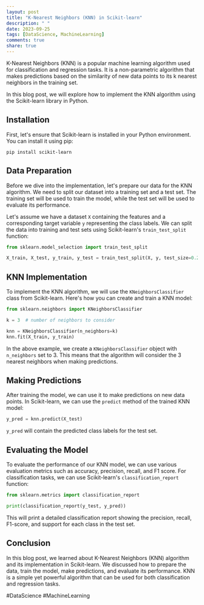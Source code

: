 ```yaml
---
layout: post
title: "K-Nearest Neighbors (KNN) in Scikit-learn"
description: " "
date: 2023-09-25
tags: [DataScience, MachineLearning]
comments: true
share: true
---
```


K-Nearest Neighbors (KNN) is a popular machine learning algorithm used for classification and regression tasks. It is a non-parametric algorithm that makes predictions based on the similarity of new data points to its k nearest neighbors in the training set.

In this blog post, we will explore how to implement the KNN algorithm using the Scikit-learn library in Python.

## Installation

First, let's ensure that Scikit-learn is installed in your Python environment. You can install it using pip:

```
pip install scikit-learn
```

## Data Preparation

Before we dive into the implementation, let's prepare our data for the KNN algorithm. We need to split our dataset into a training set and a test set. The training set will be used to train the model, while the test set will be used to evaluate its performance.

Let's assume we have a dataset `X` containing the features and a corresponding target variable `y` representing the class labels. We can split the data into training and test sets using Scikit-learn's `train_test_split` function:

```python
from sklearn.model_selection import train_test_split

X_train, X_test, y_train, y_test = train_test_split(X, y, test_size=0.2, random_state=42)
```

## KNN Implementation

To implement the KNN algorithm, we will use the `KNeighborsClassifier` class from Scikit-learn. Here's how you can create and train a KNN model:

```python
from sklearn.neighbors import KNeighborsClassifier

k = 3  # number of neighbors to consider

knn = KNeighborsClassifier(n_neighbors=k)
knn.fit(X_train, y_train)
```

In the above example, we create a `KNeighborsClassifier` object with `n_neighbors` set to 3. This means that the algorithm will consider the 3 nearest neighbors when making predictions.

## Making Predictions

After training the model, we can use it to make predictions on new data points. In Scikit-learn, we can use the `predict` method of the trained KNN model:

```python
y_pred = knn.predict(X_test)
```

`y_pred` will contain the predicted class labels for the test set.

## Evaluating the Model

To evaluate the performance of our KNN model, we can use various evaluation metrics such as accuracy, precision, recall, and F1 score. For classification tasks, we can use Scikit-learn's `classification_report` function:

```python
from sklearn.metrics import classification_report

print(classification_report(y_test, y_pred))
```

This will print a detailed classification report showing the precision, recall, F1-score, and support for each class in the test set.

## Conclusion

In this blog post, we learned about K-Nearest Neighbors (KNN) algorithm and its implementation in Scikit-learn. We discussed how to prepare the data, train the model, make predictions, and evaluate its performance. KNN is a simple yet powerful algorithm that can be used for both classification and regression tasks.

#DataScience #MachineLearning